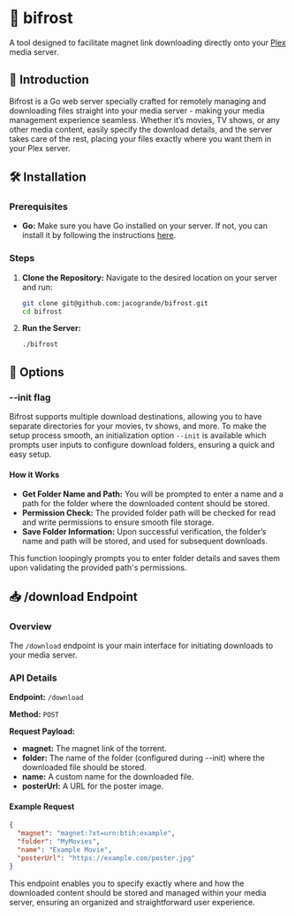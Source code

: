 # 🌈 bifrost

A tool designed to facilitate magnet link downloading directly onto your [Plex](https://www.plex.tv/) media server.

## 🚀 Introduction

Bifrost is a Go web server specially crafted for remotely managing and downloading files straight into your media server - making your media management experience seamless. Whether it’s movies, TV shows, or any other media content, easily specify the download details, and the server takes care of the rest, placing your files exactly where you want them in your Plex server.

## 🛠 Installation

### Prerequisites

- **Go:** Make sure you have Go installed on your server. If not, you can install it by following the instructions [here](https://golang.org/doc/install).

### Steps

1. **Clone the Repository:**
   Navigate to the desired location on your server and run:

   ```sh
   git clone git@github.com:jacogrande/bifrost.git
   cd bifrost
   ```

2. **Run the Server:**
   ```sh
   ./bifrost
   ```

## 🚩 Options

### --init flag

Bifrost supports multiple download destinations, allowing you to have separate directories for your movies, tv shows, and more.
To make the setup process smooth, an initialization option `--init` is available which prompts user inputs to configure download folders, ensuring a quick and easy setup.

#### How it Works

- **Get Folder Name and Path:**
  You will be prompted to enter a name and a path for the folder where the downloaded content should be stored.
- **Permission Check:**
  The provided folder path will be checked for read and write permissions to ensure smooth file storage.
- **Save Folder Information:**
  Upon successful verification, the folder’s name and path will be stored, and used for subsequent downloads.

This function loopingly prompts you to enter folder details and saves them upon validating the provided path's permissions.

## 📥 /download Endpoint

### Overview

The `/download` endpoint is your main interface for initiating downloads to your media server.

### API Details

**Endpoint:** `/download`

**Method:** `POST`

**Request Payload:**

- **magnet:** The magnet link of the torrent.
- **folder:** The name of the folder (configured during --init) where the downloaded file should be stored.
- **name:** A custom name for the downloaded file.
- **posterUrl:** A URL for the poster image.

#### Example Request

```json
{
  "magnet": "magnet:?xt=urn:btih:example",
  "folder": "MyMovies",
  "name": "Example Movie",
  "posterUrl": "https://example.com/poster.jpg"
}
```

This endpoint enables you to specify exactly where and how the downloaded content should be stored and managed within your media server, ensuring an organized and straightforward user experience.
